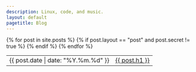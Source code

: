 ```yaml
---
description: Linux, code, and music.
layout: default
pagetitle: Blog
---
```


<table>
  <tbody>
{% for post in site.posts %}
  {% if post.layout == "post" and post.secret != true %}
    <tr><td class="date">{{ post.date | date: "%Y.%m.%d" }}</td><td><a href="{{ post.url | remove: ".html" }}">{{ post.h1 }}</a></td></tr>
  {% endif %}
{% endfor %}
  </tbody>
</table>

<script>
  (async () => {
    const HN_COMMENT_COUNTS = { "/ten-years-of-logging-my-life": 156 };
    const rows = [...document.querySelectorAll(".content tr")];
    const paths = rows.map($tr => $tr.querySelector("a").pathname);
    const counts = await (await fetch("/isso/count", {
      body: JSON.stringify(paths),
      method: "POST",
    })).json();
    for (const [i, $tr] of rows.entries()) {
      const count = counts[i] + (HN_COMMENT_COUNTS[paths[i]] ?? 0);
      if (count) {
        $tr.querySelector("a").insertAdjacentHTML(
          "afterend",
          ` <span class="count">${count} comment${count === 1 ? "" : "s"}</span>`,
        );
      }
    }
  })();
</script>
